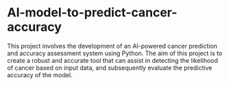 # AI-model-to-predict-cancer-accuracy
This project involves the development of an AI-powered cancer prediction and accuracy assessment system using Python. The aim of this project is to create a robust and accurate tool that can assist in detecting the likelihood of cancer based on input data, and subsequently evaluate the predictive accuracy of the model.
